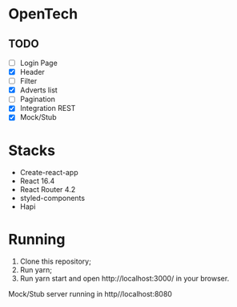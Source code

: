 OpenTech
=====================

## TODO

- [ ] Login Page
- [x] Header
- [ ] Filter
- [x] Adverts list
- [ ] Pagination
- [x] Integration REST
- [x] Mock/Stub

Stacks
========================

* Create-react-app
* React 16.4
* React Router 4.2
* styled-components
* Hapi

Running
========================

1. Clone this repository;
2. Run yarn;
3. Run yarn start and open http://localhost:3000/ in your browser.

Mock/Stub server running in http//localhost:8080

